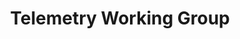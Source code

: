 ---
title: Telemetry Working Group
description: "Telemetry Working Group"
redirect: https://openinfralabs.org/telemetry/
---